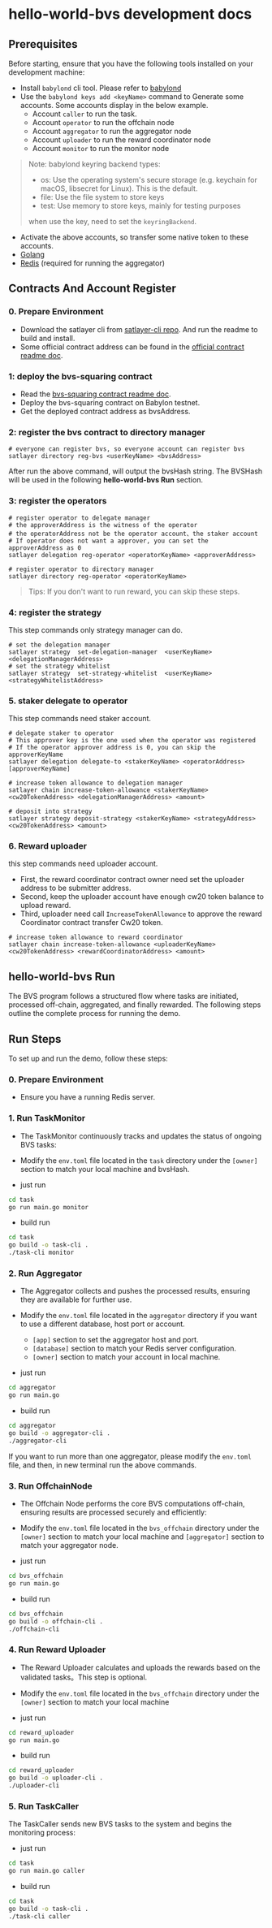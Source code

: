 # hello-world-bvs development docs

## Prerequisites
Before starting, ensure that you have the following tools installed on your development machine:

- Install ```babylond``` cli tool. Please refer to [babylond](https://github.com/babylonlabs-io/babylon)  
- Use the ```babylond keys add <keyName>``` command to Generate some accounts. Some accounts display in the below example.
  - Account `caller` to run the task.
  - Account `operator` to run the offchain node
  - Account `aggregator` to run the aggregator node
  - Account `uploader` to run the reward coordinator node
  - Account `monitor` to run the monitor node

> Note: babylond keyring backend types:
>   - os: Use the operating system's secure storage (e.g. keychain for macOS, libsecret for Linux). This is the default.
>   - file: Use the file system to store keys
>   - test: Use memory to store keys, mainly for testing purposes
> 
>  when use the key, need to set the `keyringBackend`. 
  
- Activate the above accounts, so transfer some native token to these accounts.
- [Golang](https://golang.org/dl/)
- [Redis](https://redis.io/download) (required for running the aggregator)

## Contracts And Account Register

### 0. Prepare Environment

- Download the satlayer cli from [satlayer-cli repo](https://github.com/satlayer/satlayer-cli). And run the readme to build and install.
- Some official contract address can be found in the [official contract readme doc](https://github.com/satlayer/satlayer-core).

### 1: deploy the bvs-squaring contract

- Read the [bvs-squaring contract readme doc](./contract/bvs-squaring/README.md).
- Deploy the bvs-squaring contract on Babylon testnet.
- Get the deployed contract address as bvsAddress.

### 2: register the bvs contract to directory manager
```shell
# everyone can register bvs, so everyone account can register bvs
satlayer directory reg-bvs <userKeyName> <bvsAddress>
```
After run the above command, will output the bvsHash string. The BVSHash will be used in the following **hello-world-bvs Run** section. 


### 3: register the operators
```shell
# register operator to delegate manager
# the approverAddress is the witness of the operator
# the operatorAddress not be the operator account、the staker account
# If operator does not want a approver, you can set the approverAddress as 0
satlayer delegation reg-operator <operatorKeyName> <approverAddress>

# register operator to directory manager
satlayer directory reg-operator <operatorKeyName>
```

> Tips: If you don't want to run reward, you can skip these steps.

### 4: register the strategy
This step commands only strategy manager can do.

```shell
# set the delegation manager
satlayer strategy  set-delegation-manager  <userKeyName> <delegationManagerAddress>
# set the strategy whitelist
satlayer strategy  set-strategy-whitelist  <userKeyName> <strategyWhitelistAddress>
```

### 5. staker delegate to operator
This step commands need staker account.
```shell
# delegate staker to operator
# This approver key is the one used when the operator was registered
# If the operator approver address is 0, you can skip the approverKeyName
satlayer delegation delegate-to <stakerKeyName> <operatorAddress> [approverKeyName]

# increase token allowance to delegation manager
satlayer chain increase-token-allowance <stakerKeyName> <cw20TokenAddress> <delegationManagerAddress> <amount>

# deposit into strategy
satlayer strategy deposit-strategy <stakerKeyName> <strategyAddress> <cw20TokenAddress> <amount>
```

### 6. Reward uploader
this step commands need  uploader account.

- First, the reward coordinator contract owner need set the uploader address to be  submitter address.
- Second, keep the uploader account have enough cw20 token balance to upload reward.
- Third, uploader need call ```IncreaseTokenAllowance``` to approve the reward Coordinator contract transfer Cw20 token.
```shell
# increase token allowance to reward coordinator
satlayer chain increase-token-allowance <uploaderKeyName> <cw20TokenAddress> <rewardCoordinatorAddress> <amount>
```


## hello-world-bvs Run
The BVS program follows a structured flow where tasks are initiated, processed off-chain, aggregated, and finally rewarded. The following steps outline the complete process for running the demo.

## Run Steps

To set up and run the demo, follow these steps:

### 0. Prepare Environment

- Ensure you have a running Redis server.

### 1. Run TaskMonitor

- The TaskMonitor continuously tracks and updates the status of ongoing BVS tasks:
- Modify the `env.toml` file located in the `task` directory under the `[owner]` section to match your local machine and bvsHash.

- just run
```bash
cd task
go run main.go monitor
```

- build run
```bash
cd task
go build -o task-cli .
./task-cli monitor
```

### 2. Run Aggregator

- The Aggregator collects and pushes the processed results, ensuring they are available for further use.
- Modify the `env.toml` file located in the `aggregator` directory if you want to use a different database, host port or account. 
    -  `[app]` section to set the aggregator host and port.
    -  `[database]` section to match your Redis server configuration.
    -  `[owner]` section to match your account in local machine.

- just run
```bash
cd aggregator
go run main.go
```

- build run
```bash
cd aggregator
go build -o aggregator-cli .
./aggregator-cli
```

If you want to run more than one aggregator, please modify the `env.toml` file, and then, in new terminal run the above commands.

### 3. Run OffchainNode

- The Offchain Node performs the core BVS computations off-chain, ensuring results are processed securely and efficiently:
- Modify the `env.toml` file located in the `bvs_offchain` directory under the `[owner]` section to match your local machine and `[aggregator]` section to match your aggregator node.

- just run
```bash
cd bvs_offchain
go run main.go
```

- build run
```bash
cd bvs_offchain
go build -o offchain-cli .
./offchain-cli
```

### 4. Run Reward Uploader

- The Reward Uploader calculates and uploads the rewards based on the validated tasks。This step is optional.
- Modify the `env.toml` file located in the `bvs_offchain` directory under the `[owner]` section to match your local machine

- just run
```bash
cd reward_uploader
go run main.go
```

- build run
```bash 
cd reward_uploader
go build -o uploader-cli .
./uploader-cli
```

### 5. Run TaskCaller

The TaskCaller sends new BVS tasks to the system and begins the monitoring process:

- just run
```bash
cd task
go run main.go caller
```

- build run
```bash
cd task
go build -o task-cli .
./task-cli caller
```

